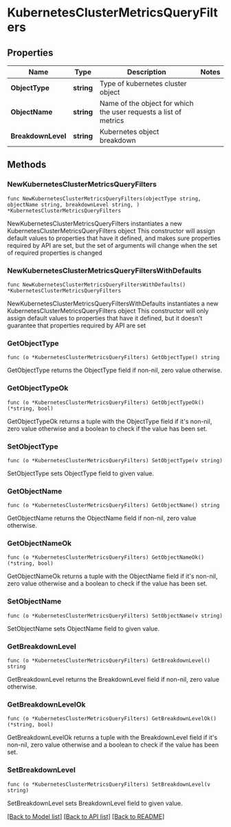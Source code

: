 # KubernetesClusterMetricsQueryFilters

## Properties

Name | Type | Description | Notes
------------ | ------------- | ------------- | -------------
**ObjectType** | **string** | Type of kubernetes cluster object | 
**ObjectName** | **string** | Name of the object for which the user requests a list of metrics | 
**BreakdownLevel** | **string** | Kubernetes object breakdown | 

## Methods

### NewKubernetesClusterMetricsQueryFilters

`func NewKubernetesClusterMetricsQueryFilters(objectType string, objectName string, breakdownLevel string, ) *KubernetesClusterMetricsQueryFilters`

NewKubernetesClusterMetricsQueryFilters instantiates a new KubernetesClusterMetricsQueryFilters object
This constructor will assign default values to properties that have it defined,
and makes sure properties required by API are set, but the set of arguments
will change when the set of required properties is changed

### NewKubernetesClusterMetricsQueryFiltersWithDefaults

`func NewKubernetesClusterMetricsQueryFiltersWithDefaults() *KubernetesClusterMetricsQueryFilters`

NewKubernetesClusterMetricsQueryFiltersWithDefaults instantiates a new KubernetesClusterMetricsQueryFilters object
This constructor will only assign default values to properties that have it defined,
but it doesn't guarantee that properties required by API are set

### GetObjectType

`func (o *KubernetesClusterMetricsQueryFilters) GetObjectType() string`

GetObjectType returns the ObjectType field if non-nil, zero value otherwise.

### GetObjectTypeOk

`func (o *KubernetesClusterMetricsQueryFilters) GetObjectTypeOk() (*string, bool)`

GetObjectTypeOk returns a tuple with the ObjectType field if it's non-nil, zero value otherwise
and a boolean to check if the value has been set.

### SetObjectType

`func (o *KubernetesClusterMetricsQueryFilters) SetObjectType(v string)`

SetObjectType sets ObjectType field to given value.


### GetObjectName

`func (o *KubernetesClusterMetricsQueryFilters) GetObjectName() string`

GetObjectName returns the ObjectName field if non-nil, zero value otherwise.

### GetObjectNameOk

`func (o *KubernetesClusterMetricsQueryFilters) GetObjectNameOk() (*string, bool)`

GetObjectNameOk returns a tuple with the ObjectName field if it's non-nil, zero value otherwise
and a boolean to check if the value has been set.

### SetObjectName

`func (o *KubernetesClusterMetricsQueryFilters) SetObjectName(v string)`

SetObjectName sets ObjectName field to given value.


### GetBreakdownLevel

`func (o *KubernetesClusterMetricsQueryFilters) GetBreakdownLevel() string`

GetBreakdownLevel returns the BreakdownLevel field if non-nil, zero value otherwise.

### GetBreakdownLevelOk

`func (o *KubernetesClusterMetricsQueryFilters) GetBreakdownLevelOk() (*string, bool)`

GetBreakdownLevelOk returns a tuple with the BreakdownLevel field if it's non-nil, zero value otherwise
and a boolean to check if the value has been set.

### SetBreakdownLevel

`func (o *KubernetesClusterMetricsQueryFilters) SetBreakdownLevel(v string)`

SetBreakdownLevel sets BreakdownLevel field to given value.



[[Back to Model list]](../README.md#documentation-for-models) [[Back to API list]](../README.md#documentation-for-api-endpoints) [[Back to README]](../README.md)


